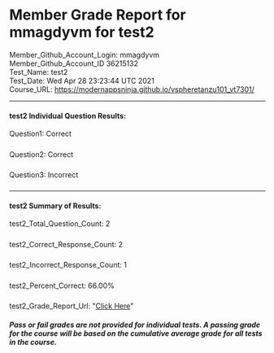 # Member Grade Report for mmagdyvm for test2  
   
Member_Github_Account_Login: mmagdyvm  
Member_Github_Account_ID 36215132  
Test_Name: test2  
Test_Date: Wed Apr 28 23:23:44 UTC 2021  
Course_URL: https://modernappsninja.github.io/vspheretanzu101_vt7301/  
   
---  
#### test2 Individual Question Results:  
Question1: Correct  
#####  
Question2: Correct  
#####  
Question3: Incorrect  
#####  
---  
#### test2 Summary of Results:  
test2_Total_Question_Count: 2  
#####  
test2_Correct_Response_Count: 2  
#####  
test2_Incorrect_Response_Count: 1  
#####  
test2_Percent_Correct: 66.00%  
#####  
test2_Grade_Report_Url: "[Click Here](https://github.com/modernappsninjas/mmagdyvm/blob/main/static/userdata/courses/vspheretanzu101_vt7301/grade_report.pr205.test2.md)"
##### Pass or fail grades are not provided for individual tests. A passing grade for the course will be based on the cumulative average grade for all tests in the course.  
